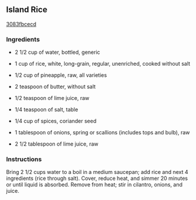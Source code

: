 ## Island Rice

[3083fbcecd](http://www.myrecipes.com/recipe/island-rice-0)

### Ingredients

 - 2 1/2 cup of water, bottled, generic

 - 1 cup of rice, white, long-grain, regular, unenriched, cooked without salt

 - 1/2 cup of pineapple, raw, all varieties

 - 2 teaspoon of butter, without salt

 - 1/2 teaspoon of lime juice, raw

 - 1/4 teaspoon of salt, table

 - 1/4 cup of spices, coriander seed

 - 1 tablespoon of onions, spring or scallions (includes tops and bulb), raw

 - 2 1/2 tablespoon of lime juice, raw

### Instructions

Bring 2 1/2 cups water to a boil in a medium saucepan; add rice and next 4 ingredients (rice through salt). Cover, reduce heat, and simmer 20 minutes or until liquid is absorbed. Remove from heat; stir in cilantro, onions, and juice.